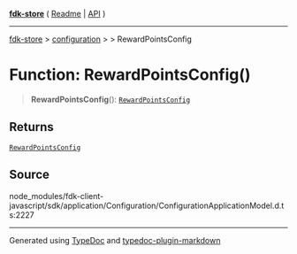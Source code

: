 [**fdk-store**](../../../README.md) ( [Readme](../../../README.md) \| [API](../../../API.md) )

---

[fdk-store](../../../API.md) > [configuration](../../README.md) > [<internal>](../README.md) > RewardPointsConfig

# Function: RewardPointsConfig()

> **RewardPointsConfig**(): [`RewardPointsConfig`](../type-aliases/type-alias.RewardPointsConfig.md)

## Returns

[`RewardPointsConfig`](../type-aliases/type-alias.RewardPointsConfig.md)

## Source

node_modules/fdk-client-javascript/sdk/application/Configuration/ConfigurationApplicationModel.d.ts:2227

---

Generated using [TypeDoc](https://typedoc.org/) and [typedoc-plugin-markdown](https://www.npmjs.com/package/typedoc-plugin-markdown)
